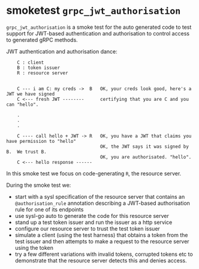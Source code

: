 smoketest `grpc_jwt_authorisation`
=================================

`grpc_jwt_authorisation` is a smoke test for the
auto generated code to test support for JWT-based
authentication and authorisation to control access
to generated gRPC methods.

JWT authentication and authorisation dance:

```
    C : client
    B : token issuer
    R : resource server


    C --- i am C: my creds ->  B   OK, your creds look good, here's a JWT we have signed
    C <--- fresh JWT --------      certifying that you are C and you can "hello".

    .
    .
    .

    C ---- call hello + JWT -> R   OK, you have a JWT that claims you have permission to "hello"
                                   OK, the JWT says it was signed by B.  We trust B.
                                   OK, you are authorisated. "hello".
    C <--- hello response ------
```

In this smoke test we focus on code-generating `R`, the
resource server.

During the smoke test we:

* start with a sysl specification of the resource server that
  contains an `@authorisation_rule` annotation describing
  a JWT-based authorisation rule for one of its endpoints
* use sysl-go auto to generate the code for this resource server
* stand up a test token issuer and run the issuer as a http service
* configure our resource server to trust the test token issuer
* simulate a client (using the test harness) that obtains a token
  from the test issuer and then attempts to make a request to the
  resource server using the token
* try a few different variations with invalid tokens, corrupted
  tokens etc to demonstrate that the resource server detects this
  and denies access.

